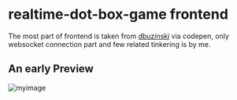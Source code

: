# realtime-dot-box-game frontend

The most part of frontend is taken from [dbuzinski](https://codepen.io/dbuzinski/pen/JZrZbJ) via codepen, only websocket connection part and few related tinkering is by me.

## An early Preview

![myimage](https://user-images.githubusercontent.com/52189866/159986844-54012d58-6132-43ca-96d9-d790e2cc550b.gif)

